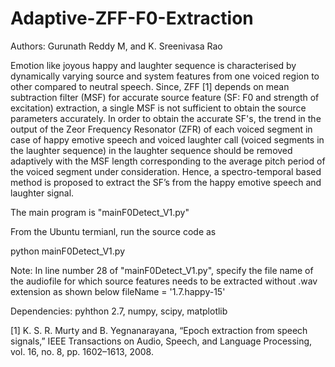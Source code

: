 # Adaptive-ZFF-F0-Extraction

Authors: Gurunath Reddy M, and K. Sreenivasa Rao

Emotion like joyous happy and laughter sequence is characterised by dynamically varying source and system features from one voiced region to other compared to neutral speech. Since, ZFF [1] depends on mean subtraction filter (MSF) for accurate source feature (SF: F0 and strength of excitation) extraction, a single MSF is not sufficient to obtain the source parameters accurately. In order to obtain the accurate SF's, the trend in the output of the Zeor Frequency Resonator (ZFR) of each voiced segment in case of happy emotive speech and voiced laughter call (voiced segments in the laughter sequence) in the laughter sequence should be removed adaptively with the MSF length corresponding to the average pitch period of the voiced segment under consideration. Hence, a spectro-temporal based method is proposed to extract the SF’s from the happy emotive speech and laughter signal.

The main program is "mainF0Detect_V1.py"

From the Ubuntu termianl, run the source code as 

python mainF0Detect_V1.py

Note: In line number 28 of "mainF0Detect_V1.py", specify the file name of the audiofile for which source features needs to be extracted without .wav extension as shown below 
fileName = '1.7.happy-15'

Dependencies: pyhthon 2.7, numpy, scipy, matplotlib


[1] K. S. R. Murty and B. Yegnanarayana, “Epoch extraction from speech signals,” IEEE Transactions on Audio, Speech, and
Language Processing, vol. 16, no. 8, pp. 1602–1613, 2008.




